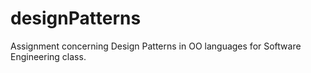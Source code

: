 # designPatterns
Assignment concerning Design Patterns in OO languages for Software Engineering class.
